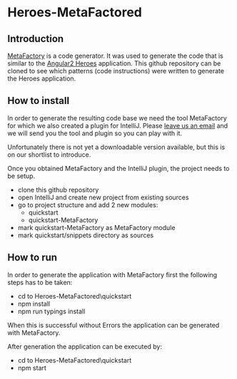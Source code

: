 # Heroes-MetaFactored

## Introduction

[MetaFactory](http://www.metafactory.nl) is a code generator. It was used to generate the code that is similar to the
[Angular2 Heroes](https://angular.io/docs/ts/latest/tutorial/) application. This github repository can be cloned to
see which patterns (code instructions) were written to generate the Heroes application.

## How to install

In order to generate the resulting code base we need the tool MetaFactory for which we also created a plugin for IntelliJ.
Please [leave us an email](mailto://info@metafactory.nl) and we will send you the tool and plugin so you can play with it.

Unfortunately there is not yet a downloadable version available, but this is on our shortlist to introduce.

Once you obtained MetaFactory and the IntelliJ plugin, the project needs to be setup.

* clone this github repository
* open IntelliJ and create new project from existing sources
* go to project structure and add 2 new modules:
  * quickstart
  * quickstart-MetaFactory
* mark quickstart-MetaFactory as MetaFactory module
* mark quickstart/snippets directory as sources

## How to run

In order to generate the application with MetaFactory first the following steps has to be taken:

* cd to Heroes-MetaFactored\quickstart
* npm install
* npm run typings install

When this is successful without Errors the application can be generated with MetaFactory.

After generation the application can be executed by:

* cd to Heroes-MetaFactored\quickstart
* npm start

